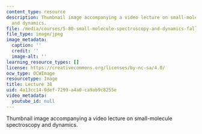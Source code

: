 ```yaml
---
content_type: resource
description: Thumbnail image accompanying a video lecture on small-molecule spectroscopy
  and dynamics.
file: /media/courses/5-80-small-molecule-spectroscopy-and-dynamics-fall-2008/4a13cc140def7299a4a0ca9ab9c8255e_mit5_80f08lec38_th.jpg
file_type: image/jpeg
image_metadata:
  caption: ''
  credit: ''
  image-alt: ''
learning_resource_types: []
license: https://creativecommons.org/licenses/by-nc-sa/4.0/
ocw_type: OCWImage
resourcetype: Image
title: Lecture 38
uid: 4a13cc14-0def-7299-a4a0-ca9ab9c8255e
video_metadata:
  youtube_id: null
---
```

Thumbnail image accompanying a video lecture on small-molecule spectroscopy and dynamics.